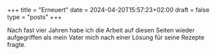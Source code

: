 +++
title = "Erneuert"
date = 2024-04-20T15:57:23+02:00
draft = false
type = "posts"
+++

Nach fast vier Jahren habe ich die Arbeit auf diesen Seiten wieder aufgegriffen als mein Vater mich nach einer Lösung für seine Rezepte fragte.

